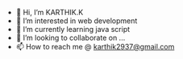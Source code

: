 - 👋 Hi, I’m KARTHIK.K
- 👀 I’m interested in web development
- 🌱 I’m currently learning java script
- 💞️ I’m looking to collaborate on ...
- 📫 How to reach me @ karthik2937@gmail.com

<!---
KARTHIK2937/KARTHIK2937 is a ✨ special ✨ repository because its `README.md` (this file) appears on your GitHub profile.
You can click the Preview link to take a look at your changes.
--->
